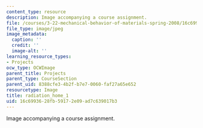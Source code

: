 ```yaml
---
content_type: resource
description: Image accompanying a course assignment.
file: /courses/3-22-mechanical-behavior-of-materials-spring-2008/16c6993628fb59172e09ad7c639017b3_radiation_home_1.jpg
file_type: image/jpeg
image_metadata:
  caption: ''
  credit: ''
  image-alt: ''
learning_resource_types:
- Projects
ocw_type: OCWImage
parent_title: Projects
parent_type: CourseSection
parent_uid: 8388cfe3-4b2f-b7e7-0060-faf27a65e652
resourcetype: Image
title: radiation_home_1
uid: 16c69936-28fb-5917-2e09-ad7c639017b3
---
```

Image accompanying a course assignment.

